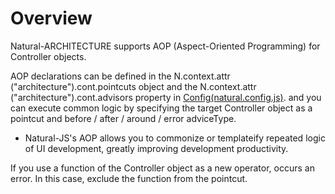 Overview
===

Natural-ARCHITECTURE supports AOP (Aspect-Oriented Programming) for Controller objects.

AOP declarations can be defined in the N.context.attr ("architecture").cont.pointcuts object and the N.context.attr ("architecture").cont.advisors property in [Config(natural.config.js)](#html/naturaljs/refr/refr0102.html). and you can execute common logic by specifying the target Controller object as a pointcut and before / after / around / error adviceType.

 * Natural-JS's AOP allows you to commonize or templateify repeated logic of UI development, greatly improving development productivity.
<p class="alert">If you use a function of the Controller object as a new operator, occurs an error. In this case, exclude the function from the pointcut.</p>